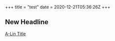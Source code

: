 +++
title = "test"
date = 2020-12-21T05:36:26Z
+++
## New Headline
[A-Lin Title](https://hartl.co)


<!-- more -->
